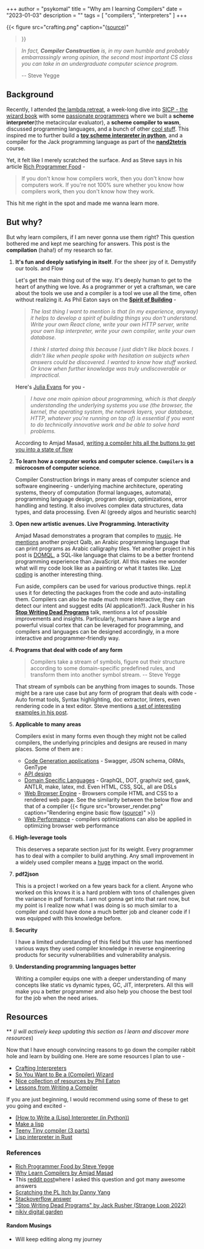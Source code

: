 +++
author = "psykomal"
title = "Why am I learning Compilers"
date = "2023-01-03"
description = ""
tags = [
    "compilers", "interpreters"
]
+++

{{< figure
		  src="crafting.png"
		  caption="([source](https://craftinginterpreters.com/a-map-of-the-territory.html))"
>}}

>   *In fact, **Compiler Construction** is, in my own humble and probably embarrassingly wrong opinion, the second most important CS class you can take in an undergraduate computer science program.*
>
>   -- Steve Yegge

## Background


Recently, I attended [the lambda retreat](https://anandology.com/lambda-retreat/), a week-long dive into [SICP - the wizard book](https://mitp-content-server.mit.edu/books/content/sectbyfn/books_pres_0/6515/sicp.zip/full-text/book/book.html) with some [passionate programmers](https://twitter.com/anandology/status/1603804285493743616?s=20) where we built a **scheme interpreter**(the metacircular evaluator), a **scheme compiler to wasm**, discussed programming languages, and a bunch of other [cool stuff](https://github.com/psykomal/lambda-retreat). This inspired me to further build a [**toy scheme interpreter in python**](https://github.com/psykomal/pylisp), and a compiler for the Jack programming language as part of the [**nand2tetris**](https://www.nand2tetris.org/) course.

Yet, it felt like I merely scratched the surface. And as Steve says in his article [Rich Programmer Food](http://steve-yegge.blogspot.com/2007/06/rich-programmer-food.html) - 

> If you don't know how compilers work, then you don't know how computers work. If you're not 100% sure whether you know how compilers work, then you don't know how they work.


This hit me right in the spot and made me wanna learn more. 

## But why?

But why learn compilers, if I am never gonna use them right? This question bothered me and kept me searching for answers. This post is the **compilation** (haha!) of my research so far. 


1. **It's fun and deeply satisfying in itself**. For the sheer joy of it. Demystify our tools. and Flow

	Let's get the main thing out of the way. It's deeply human to get to the heart of anything we love. As a programmer or yet a craftsman, we care about the tools we use and a compiler is a tool we use all the time, often without realizing it. As Phil Eaton says on the [**Spirit of Building**](https://letters.eatonphil.com/2023-01-01-letter-to-a-frontend-developer-asking-about-database-development.html) -

	> *The last thing I want to mention is that (in my experience, anyway) it helps to develop a spirit of building things you don't understand. Write your own React clone, write your own HTTP server, write your own lisp interpreter, write your own compiler, write your own database.*
	> 
	> *I think I started doing this because I just didn't like black boxes. I didn't like when people spoke with hesitation on subjects when answers *could* be discovered. I wanted to know how stuff worked. Or know when further knowledge was truly undiscoverable or impractical.*

	Here's [Julia Evans](https://jvns.ca/about/) for you -
	> *I have one main opinion about programming, which is that deeply understanding the underlying systems you use (the browser, the kernel, the operating system, the network layers, your database, HTTP, whatever you’re running on top of) is essential if you want to do technically innovative work and be able to solve hard problems.*

	According to Amjad Masad, [writing a compiler hits all the buttons to get you into a state of flow](https://amasad.me/compilers)

2. **To learn how a computer works and computer science. `Compilers` is a microcosm of computer science**. 

	Compiler Construction brings in many areas of computer science and software engineering - underlying machine architecture, operating systems, theory of computation (formal languages, automata), programming language design, program design, optimizations, error handling and testing. It also involves complex data structures, data types, and data processing. Even AI (greedy algos and heuristic search)

3. **Open new artistic avenues. Live Programming. Interactivity**

	Amjad Masad demonstrates a program that compiles to [music](http://soundofjs.com/). He [mentions](https://amasad.me/compilers) another project Qalb, an Arabic programming language that can print programs as Arabic calligraphy tiles. Yet another project in his post is [DOMQL](https://amasad.github.io/DOMQL/), a SQL-like language that claims to be a better frontend programming experience than JavaScript. All this makes me wonder what will my code look like as a painting or what it tastes like. [Live coding](https://github.com/toplap/awesome-livecoding) is another interesting thing.
	
	Fun aside, compilers can be used for various productive things. repl.it uses it for detecting the packages from the code and auto-installing them. Compilers can also be made much more interactive, they can detect our intent and suggest edits (AI application?). Jack Rusher in his **[Stop Writing Dead Programs](https://youtu.be/8Ab3ArE8W3s?list=PLcGKfGEEONaDO2dvGEdodnqG5cSnZ96W1)** talk, mentions a lot of possible improvements and insights. Particularly, humans have a large and powerful visual cortex that can be leveraged for programming, and compilers and languages can be designed accordingly, in a more interactive and programmer-friendly way.

4. **Programs that deal with code of any form**

	> Compilers take a stream of symbols, figure out their structure according to some domain-specific predefined rules, and transform them into another symbol stream.
	> 	-- Steve Yegge

	That stream of symbols can be anything from images to sounds. Those might be a rare use case but any form of program that deals with code - Auto format tools, Syntax highlighting, doc extractor, linters, even rendering code in a text editor. Steve mentions [a set of interesting examples in his post](http://steve-yegge.blogspot.com/2007/06/rich-programmer-food.html).

5. **Applicable to many areas**

	Compilers exist in many forms even though they might not be called compilers, the underlying principles and designs are reused in many places. Some of them are :
	- [Code Generation applications](https://yangdanny97.github.io/blog/2022/09/03/scratching-the-pl-itch) - Swagger, JSON schema, ORMs, GenType 
	- [API design](https://yangdanny97.github.io/blog/2022/09/03/scratching-the-pl-itch) 
	- [Domain Specific Languages](https://tomassetti.me/domain-specific-languages/) - GraphQL, DOT, graphviz sed, gawk, ANTLR, make, latex, md. Even HTML, CSS, SQL, all are DSLs
	- [Web Browser Engine](https://web.dev/howbrowserswork/) - Browsers compile HTML and CSS to a rendered web page. See the similarity between the below flow and that of a compiler
			{{< figure
				  src="browser_render.png"
				  caption="Rendering engine basic flow ([source](https://web.dev/howbrowserswork/))"
				>}}
	- [Web Performance](https://yangdanny97.github.io/blog/2022/09/03/scratching-the-pl-itch) - compilers optimizations can also be applied in optimizing browser web performance


6. **High-leverage tools**

	This deserves a separate section just for its weight. Every programmer has to deal with a compiler to build anything. Any small improvement in a widely used compiler means a [huge](https://www.statista.com/statistics/627312/worldwide-developer-population/) impact on the world. 

7. **pdf2json**

	This is a project I worked on a few years back for a client. Anyone who worked on this knows it is a hard problem with tons of challenges given the variance in pdf formats. I am not gonna get into that rant now, but my point is I realize now what I was doing is so much similar to a compiler and could have done a much better job and cleaner code if I was equipped with this knowledge before.

8. **Security** 

	I have a limited understanding of this field but this user has mentioned various ways they used compiler knowledge in reverse engineering products for security vulnerabilities and vulnerability analysis.

9. **Understanding programming languages better**

	Writing a compiler equips one with a deeper understanding of many concepts like static vs dynamic types, GC, JIT, interpreters. All this will make you a better programmer and also help you choose the best tool for the job when the need arises.


## Resources

** (*I will actively keep updating this section as I learn and discover more resources*)

Now that I have enough convincing reasons to go down the compiler rabbit hole and learn by building one. Here are some resources I plan to use -

- [Crafting Interpreters](https://craftinginterpreters.com/)
- [So You Want to Be a (Compiler) Wizard](https://belkadan.com/blog/2016/05/So-You-Want-To-Be-A-Compiler-Wizard/)
- [Nice collection of resources by Phil Eaton](https://lists.eatonphil.com/compilers-and-interpreters.html)
- [Lessons from Writing a Compiler](https://borretti.me/article/lessons-writing-compiler)

If you are just beginning, I would recommend using some of these to get you going and excited -

- [(How to Write a (Lisp) Interpreter (in Python))](http://www.norvig.com/lispy.html)
- [Make a lisp](https://github.com/kanaka/mal)
- [Teeny Tiny compiler (3 parts)](https://austinhenley.com/blog/teenytinycompiler1.html)
- [Lisp interpreter in Rust](https://vishpat.github.io/lisp-rs/overview.html)


### References

- [Rich Programmer Food by Steve Yegge](http://steve-yegge.blogspot.com/2007/06/rich-programmer-food.html)
- [Why Learn Compilers by Amjad Masad](https://amasad.me/compilers)
- This [reddit post](https://www.reddit.com/r/Compilers/comments/101b6kb/why_should_i_learn_compilers/)where I asked this question and got many awesome answers
- [Scratching the PL Itch by Danny Yang](https://yangdanny97.github.io/blog/2022/09/03/scratching-the-pl-itch)
- [Stackoverflow answer](https://stackoverflow.com/a/733190)
- ["Stop Writing Dead Programs" by Jack Rusher (Strange Loop 2022)](https://youtu.be/8Ab3ArE8W3s?list=PLcGKfGEEONaDO2dvGEdodnqG5cSnZ96W1)
- [nikiv digital garden](https://wiki.nikiv.dev/compilers/)


#### Random Musings

- Will keep editing along my journey

